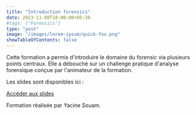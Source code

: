 ```yaml
---
title: "Introduction forensics"
date: 2023-11-08T18:00:00+05:30
#tags: ["Forensics"]
type: "post"
image: "/images/lorem-ipsum/quick-fox.png"
showTableOfContents: false
---
```


Cette formation a permis d'introduire le domaine du forensic via plusieurs points centraux. Elle a débouché sur un challenge pratique d'analyse forensique conçue par l'animateur de la formation.

Les slides sont disponibles ici : 

[Accéder aux slides](https://drive.google.com/file/d/1fkfofZowKWtDZp9tvIbbF43fl3u_LtLY/view?usp=sharing)

Formation réalisée par Yacine Souam.

